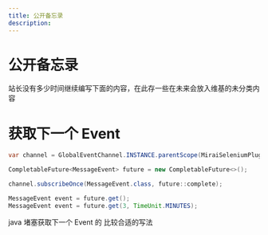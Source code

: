 ```yaml
---
title: 公开备忘录
description: 
---
```


# 公开备忘录

站长没有多少时间继续编写下面的内容，在此存一些在未来会放入维基的未分类内容

# 获取下一个 Event
```java
var channel = GlobalEventChannel.INSTANCE.parentScope(MiraiSeleniumPlugin.INSTANCE);

CompletableFuture<MessageEvent> future = new CompletableFuture<>();

channel.subscribeOnce(MessageEvent.class, future::complete);

MessageEvent event = future.get();
MessageEvent event = future.get(3, TimeUnit.MINUTES);
```
java 堵塞获取下一个 Event 的 比较合适的写法
